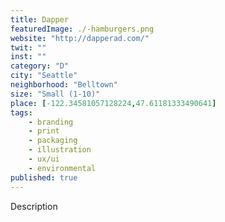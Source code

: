 ```yaml
---
title: Dapper
featuredImage: ./-hamburgers.png
website: "http://dapperad.com/"
twit: ""
inst: ""
category: "D"
city: "Seattle"
neighborhood: "Belltown"
size: "Small (1-10)"
place: [-122.34581057128224,47.61181333490641]
tags:
    - branding
    - print
    - packaging
    - illustration
    - ux/ui
    - environmental
published: true
---
```


Description

